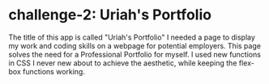 # challenge-2: Uriah's Portfolio
The title of this app is called "Uriah's Portfolio"
I needed a page to display my work and coding skills on a webpage for potential employers.
This page solves the need for a Professional Portfolio for myself. I used new functions in CSS I never new about to achieve the aesthetic, while keeping the flex-box functions working.

